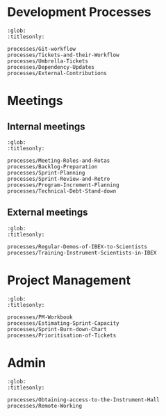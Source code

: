 # Development Processes

```{toctree}
:glob:
:titlesonly:

processes/Git-workflow
processes/Tickets-and-their-Workflow
processes/Umbrella-Tickets
processes/Dependency-Updates
processes/External-Contributions
```

# Meetings

## Internal meetings

```{toctree}
:glob:
:titlesonly:

processes/Meeting-Roles-and-Rotas
processes/Backlog-Preparation
processes/Sprint-Planning
processes/Sprint-Review-and-Retro
processes/Program-Increment-Planning
processes/Technical-Debt-Stand-down
```

## External meetings

```{toctree}
:glob:
:titlesonly:

processes/Regular-Demos-of-IBEX-to-Scientists
processes/Training-Instrument-Scientists-in-IBEX
```

# Project Management

```{toctree}
:glob:
:titlesonly:

processes/PM-Workbook
processes/Estimating-Sprint-Capacity
processes/Sprint-Burn-down-Chart
processes/Prioritisation-of-Tickets
```

# Admin

```{toctree}
:glob:
:titlesonly:

processes/Obtaining-access-to-the-Instrument-Hall
processes/Remote-Working
```

